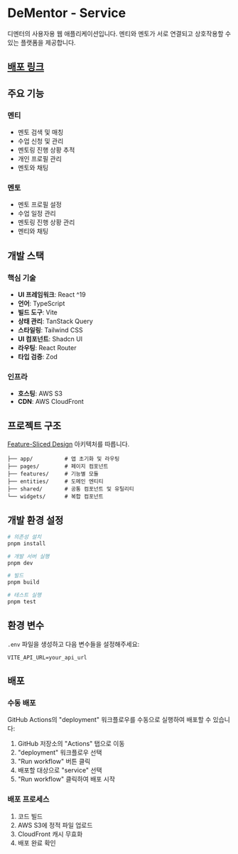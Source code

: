# DeMentor - Service

디멘터의 사용자용 웹 애플리케이션입니다. 멘티와 멘토가 서로 연결되고 상호작용할 수 있는 플랫폼을 제공합니다.

## [배포 링크](https://d2k2noacw72rgr.cloudfront.net/)

## 주요 기능

### 멘티

- 멘토 검색 및 매칭
- 수업 신청 및 관리
- 멘토링 진행 상황 추적
- 개인 프로필 관리
- 멘토와 채팅

### 멘토

- 멘토 프로필 설정
- 수업 일정 관리
- 멘토링 진행 상황 관리
- 멘티와 채팅

## 개발 스택

### 핵심 기술

- **UI 프레임워크**: React ^19
- **언어**: TypeScript
- **빌드 도구**: Vite
- **상태 관리**: TanStack Query
- **스타일링**: Tailwind CSS
- **UI 컴포넌트**: Shadcn UI
- **라우팅**: React Router
- **타입 검증**: Zod

### 인프라

- **호스팅**: AWS S3
- **CDN**: AWS CloudFront

## 프로젝트 구조

[Feature-Sliced Design](https://feature-sliced.design) 아키텍처를 따릅니다.

```src/
├── app/          # 앱 초기화 및 라우팅
├── pages/        # 페이지 컴포넌트
├── features/     # 기능별 모듈
├── entities/     # 도메인 엔티티
├── shared/       # 공통 컴포넌트 및 유틸리티
└── widgets/      # 복합 컴포넌트
```

## 개발 환경 설정

```bash
# 의존성 설치
pnpm install

# 개발 서버 실행
pnpm dev

# 빌드
pnpm build

# 테스트 실행
pnpm test
```

## 환경 변수

`.env` 파일을 생성하고 다음 변수들을 설정해주세요:

```env
VITE_API_URL=your_api_url
```

## 배포

### 수동 배포

GitHub Actions의 "deployment" 워크플로우를 수동으로 실행하여 배포할 수 있습니다:

1. GitHub 저장소의 "Actions" 탭으로 이동
2. "deployment" 워크플로우 선택
3. "Run workflow" 버튼 클릭
4. 배포할 대상으로 "service" 선택
5. "Run workflow" 클릭하여 배포 시작

### 배포 프로세스

1. 코드 빌드
2. AWS S3에 정적 파일 업로드
3. CloudFront 캐시 무효화
4. 배포 완료 확인
